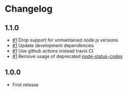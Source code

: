 # Changelog

## 1.1.0
- [#1](https://github.com/jonathansamines/chance-http-status/pull/1) Drop support for unmantained node.js versions
- [#1](https://github.com/jonathansamines/chance-http-status/pull/1) Update development dependencies
- [#1](https://github.com/jonathansamines/chance-http-status/pull/1) Use github actions instead travis CI
- [#1](https://github.com/jonathansamines/chance-http-status/pull/1) Remove usage of deprecated [node-status-codes](https://github.com/sindresorhus/node-status-codes)

## 1.0.0
- First release
